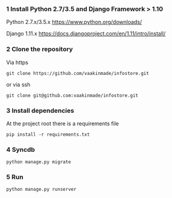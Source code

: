 ### 1 Install Python 2.7/3.5 and Django Framework > 1.10

Python 2.7.x/3.5.x https://www.python.org/downloads/

Django 1.11.x https://docs.djangoproject.com/en/1.11/intro/install/

### 2 Clone the repository

Via https

    git clone https://github.com/vaakinmade/infostore.git

or via ssh

    git clone git@github.com:vaakinmade/infostore.git

### 3 Install dependencies
At the project root there is a requirements file

    pip install -r requirements.txt

### 4 Syncdb
 
    python manage.py migrate

### 5 Run

    python manage.py runserver
